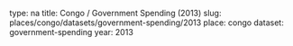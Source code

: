 type: na
title: Congo / Government Spending (2013)
slug: places/congo/datasets/government-spending/2013
place: congo
dataset: government-spending
year: 2013

